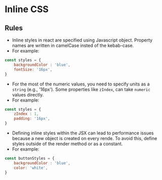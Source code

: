 # Inline CSS

## Rules
- Inline styles in react are specified using Javascript object. Property names are written in camelCase insted of the kebab-case.
- For example:
```javascript
const styles = {
    backgroundColor : 'blue',
    fontSize: '16px',
}
```

- For the most of the numeric values, you need to specify units as a `string` (e.g., '16px'). Some properties like `zIndex`, can take `numeric` values directly.
- For example:
```javascript
const styles = {
    zIndex : 1,
    padding: '16px',
}
```

- Defining inline styles within the JSX can lead to performance issues because a new object is created on every rende. To avoid this, define styles outside of the render method or as a constant.
- For example:
```javascript
const buttonStyles = {
    backgroundColor : 'blue',
    color: 'white',
}
